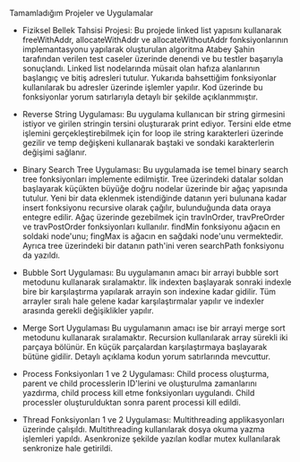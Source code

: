 Tamamladığım Projeler ve Uygulamalar

* Fiziksel Bellek Tahsisi Projesi:
  Bu projede linked list yapısını kullanarak freeWithAddr, allocateWithAddr ve allocateWithoutAddr fonksiyonlarının implemantasyonu yapılarak oluşturulan algoritma Atabey Şahin tarafından verilen test caseler üzerinde denendi ve bu testler başarıyla sonuçlandı.
  Linked list nodelarında müsait olan hafıza alanlarının başlangıç ve bitiş adresleri tutulur. Yukarıda bahsettiğim fonksiyonlar kullanılarak bu adresler üzerinde işlemler yapılır. Kod üzerinde bu fonksiyonlar yorum satırlarıyla detaylı bir şekilde açıklanmmıştır. 
  
* Reverse String Uygulaması:
  Bu uygulama kullanıcan bir string girmesini istiyor ve girilen stringin tersini oluşturarak print ediyor. Tersini elde etme işlemini gerçekleştirebilmek için for loop ile string karakterleri üzerinde gezilir ve temp değişkeni kullanarak baştaki ve sondaki karakterlerin değişimi sağlanır.
  
* Binary Search Tree Uygulaması:
  Bu uygulamada ise temel binary search tree fonksiyonları implemente edilmiştir. Tree üzerindeki datalar soldan başlayarak küçükten büyüğe doğru nodelar üzerinde bir ağaç yapısında tutulur. Yeni bir data eklenmek istendiğinde datanın yeri bulunana kadar insert fonksiyonu recursive olarak çağılır, bulunduğunda data oraya entegre edilir. Ağaç üzerinde gezebilmek için travInOrder, travPreOrder ve travPostOrder fonksiyonları kullanılır. findMin fonksiyonu ağacın en soldaki node'unu; fingMax is ağacın en sağdaki node'unu vermektedir. Ayrıca tree üzerindeki bir datanın path'ini veren searchPath fonksiyonu da yazıldı. 
  
* Bubble Sort Uygulaması:
  Bu uygulamanın amacı bir arrayi bubble sort metodunu kullanarak sıralamaktır. İlk indexten başlayarak sonraki indexle bire bir karşılaştırma yapılarak arrayin son indexine kadar gidilir. Tüm arrayler sıralı hale gelene kadar karşılaştırmalar yapılır ve indexler arasında gerekli değişiklikler yapılır.
  
* Merge Sort Uygulaması
  Bu uygulamanın amacı ise bir arrayi merge sort metodunu kullanarak sıralamaktır. Recursion kullanılarak array sürekli iki parçaya bölünür. En küçük parçalardan karşılaştırmaya başlayarak bütüne gidilir. Detaylı açıklama kodun yorum satırlarında mevcuttur.
  
* Process Fonksiyonları 1 ve 2 Uygulaması:
  Child process oluşturma, parent ve child processlerin ID'lerini ve oluşturulma zamanlarını yazdırma, child process kill etme fonksiyonları uygulandı. Child processler oluşturulduktan sonra parent processi kill edildi.
  
* Thread Fonksiyonları 1 ve 2 Uygulaması:
  Multithreading applikasyonları üzerinde çalışıldı. Multithreading kullanılarak dosya okuma yazma işlemleri yapıldı. Asenkronize şekilde yazılan kodlar mutex kullanılarak senkronize hale getirildi. 
